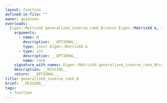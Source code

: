 ```yaml
---
layout: function
defined-in-file: ""
owner: gwjensen
overloads:
  Eigen::MatrixXd generalized_inverse_rank_N(const Eigen::MatrixXd &, int):
    arguments:
      - name: M
        description: __OPTIONAL__
        type: const Eigen::MatrixXd &
      - type: int
        description: __OPTIONAL__
        name: rank
    signature_with_names: Eigen::MatrixXd generalized_inverse_rank_N(const Eigen::MatrixXd & M, int rank)
    description: __MISSING__
    return: __OPTIONAL__
title: generalized_inverse_rank_N
brief: __MISSING__
tags:
  - function
---
```

